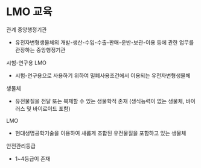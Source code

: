 # LMO 교육

관계 중앙행정기관

- 유전자변형생물체의 개발-생산-수입-수출-판매-운반-보관-이용 등에 관한 업무를 관장하는 중앙행정기관

시험-연구용 LMO

- 시험-연구용으로 사용하기 위하여 밀폐사용조건에서 이용되는 유전자변형생물체

생물체

- 유전물질을 전달 또는 복제할 수 있는 생물학적 존재 (생식능력이 없는 생물체, 바이러스 및 바이로이드 포함)

LMO 

- 현대생명공학기술을 이용하여 새롭게 조합된 유전물질을 포함하고 있는 생물체

안전관리등급

- 1~4등급이 존재

